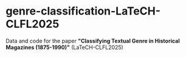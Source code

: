 # genre-classification-LaTeCH-CLFL2025
Data and code for the paper **"Classifying Textual Genre in Historical Magazines (1875-1990)"** (LaTeCH-CLFL2025)

